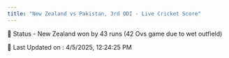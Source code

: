 ```yaml
---
title: "New Zealand vs Pakistan, 3rd ODI - Live Cricket Score"
--- 
```


📑 Status - New Zealand won by 43 runs (42 Ovs game due to wet outfield)

📝 Last Updated on : 4/5/2025, 12:24:25 PM  

